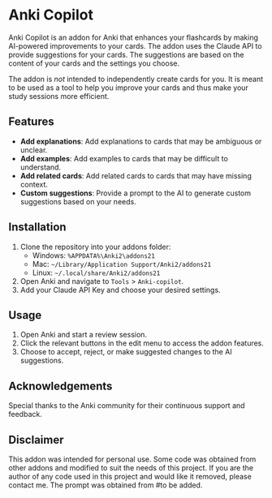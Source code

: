 # Anki Copilot

Anki Copilot is an addon for Anki that enhances your flashcards by making AI-powered improvements to your cards. The addon uses the Claude API to provide suggestions for your cards. The suggestions are based on the content of your cards and the settings you choose.

The addon is *not* intended to independently create cards for you. It is meant to be used as a tool to help you improve your cards and thus make your study sessions more efficient. 

## Features

- **Add explanations**: Add explanations to cards that may be ambiguous or unclear.
- **Add examples**: Add examples to cards that may be difficult to understand.
- **Add related cards**: Add related cards to cards that may have missing context.
- **Custom suggestions**: Provide a prompt to the AI to generate custom suggestions based on your needs.


## Installation

1. Clone the repository into your addons folder:
   - Windows: `%APPDATA%\Anki2\addons21`
   - Mac: `~/Library/Application Support/Anki2/addons21`
   - Linux: `~/.local/share/Anki2/addons21`
2. Open Anki and navigate to `Tools` > `Anki-copilot`.
3. Add your Claude API Key and choose your desired settings.

## Usage

1. Open Anki and start a review session.
2. Click the relevant buttons in the edit menu to access the addon features.
3. Choose to accept, reject, or make suggested changes to the AI suggestions.

## Acknowledgements

Special thanks to the Anki community for their continuous support and feedback. 


## Disclaimer

This addon was intended for personal use. Some code was obtained from other addons and modified to suit the needs of this project. If you are the author of any code used in this project and would like it removed, please contact me. The prompt was obtained from #to be added.

